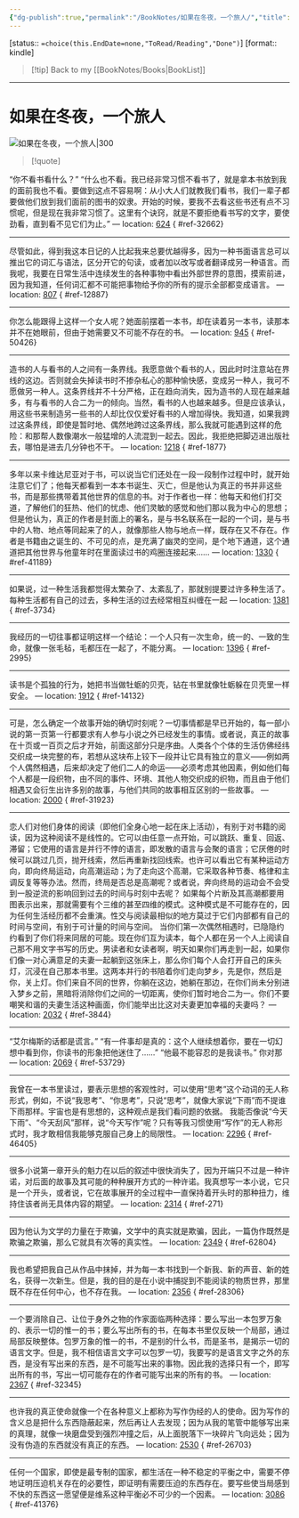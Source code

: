 ```yaml
---
{"dg-publish":true,"permalink":"/BookNotes/如果在冬夜，一个旅人/","title":"如果在冬夜，一个旅人","noteIcon":""}
---
```


[status:: `=choice(this.EndDate=none,"ToRead/Reading","Done")`]
[format:: kindle]

>[!tip] Back to my [[BookNotes/Books\|BookList]]

---
# 如果在冬夜，一个旅人

![如果在冬夜，一个旅人|300](https://img9.doubanio.com/view/subject/l/public/s8972090.jpg)

>[!quote]

“你不看书看什么？” “什么也不看。我已经非常习惯不看书了，就是拿本书放到我的面前我也不看。要做到这点不容易啊：从小大人们就教我们看书，我们一辈子都要做他们放到我们面前的图书的奴隶。开始的时候，要我不去看这些书还有点不习惯呢，但是现在我非常习惯了。这里有个诀窍，就是不要拒绝看书写的文字，要使劲看，直到看不见它们为止。” — location: [624]()
{ #ref-32662}


---
尽管如此，得到我这本日记的人比起我来总要优越得多，因为一种书面语言总可以推出它的词汇与语法，区分开它的句读，或者加以改写或者翻译成另一种语言。而我呢，我要在日常生活中连续发生的各种事物中看出外部世界的意图，摸索前进，因为我知道，任何词汇都不可能把事物给予你的所有的提示全部都变成语言。 — location: [807]()
{ #ref-12887}


---
你怎么能跟得上这样一个女人呢？她面前摆着一本书，却在读着另一本书，读那本并不在她眼前，但由于她需要又不可能不存在的书。 — location: [945]()
{ #ref-50426}


---
造书的人与看书的人之间有一条界线。我愿意做个看书的人，因此时时注意站在界线的这边。否则就会失掉读书时不掺杂私心的那种愉快感，变成另一种人，我可不愿做另一种人。这条界线并不十分严格，正在趋向消失，因为造书的人现在越来越多，有与看书的人合二为一的倾向。当然，看书的人也越来越多。但是应该承认，用这些书来制造另一些书的人却比仅仅爱好看书的人增加得快。我知道，如果我跨过这条界线，即使是暂时地、偶然地跨过这条界线，那么我就可能遇到这样的危险：和那帮人数像潮水一般猛增的人流混到一起去。因此，我拒绝把脚迈进出版社去，哪怕是进去几分钟也不干。 — location: [1218]()
{ #ref-1877}


---
多年以来卡维达尼亚对于书，可以说当它们还处在一段一段制作过程中时，就开始注意它们了；他每天都看到一本本书诞生、灭亡，但是他认为真正的书并非这些书，而是那些携带着其他世界的信息的书。对于作者也一样：他每天和他们打交道，了解他们的狂热、他们的忧虑、他们灵敏的感觉和他们那以我为中心的思想；但是他认为，真正的作者是封面上的署名，是与书名联系在一起的一个词，是与书中的人物、地点等同起来了的人，就像那些人物与地点一样，既存在又不存在。作者是书籍由之诞生的、不可见的点，是充满了幽灵的空间，是个地下通道，这个通道把其他世界与他童年时在里面读过书的鸡圈连接起来…… — location: [1330]()
{ #ref-41189}


---
如果说，过一种生活我都觉得太繁杂了、太紊乱了，那就别提要过许多种生活了。每种生活都有自己的过去，多种生活的过去经常相互纠缠在一起 — location: [1381]()
{ #ref-3734}


---
我经历的一切往事都证明这样一个结论：一个人只有一次生命，统一的、一致的生命，就像一张毛毡，毛都压在一起了，不能分离。 — location: [1396]()
{ #ref-2995}


---
读书是个孤独的行为，她把书当做牡蛎的贝壳，钻在书里就像牡蛎躲在贝壳里一样安全。 — location: [1912]()
{ #ref-14132}


---
可是，怎么确定一个故事开始的确切时刻呢？一切事情都是早已开始的，每一部小说的第一页第一行都要求有人参与小说之外已经发生的事情。或者说，真正的故事在十页或一百页之后才开始，前面这部分只是序曲。人类各个个体的生活仿佛经纬交织成一块完整的布，若想从这块布上铰下一段并让它具有独立的意义——例如两个人偶然相遇，后来却决定了他们二人的命运——必须考虑其他因素，例如他们每个人都是一段织物，由不同的事件、环境、其他人物交织成的织物，而且由于他们相遇又会衍生出许多别的故事，与他们共同的故事相互区别的一些故事。 — location: [2000]()
{ #ref-31923}


---
恋人们对他们身体的阅读（即他们全身心地一起在床上活动），有别于对书籍的阅读，因为这种阅读不是线性的。它可以由任意一点开始，可以跳跃、重复、回返、滞留；它使用的语言是并行不悖的语言，即发散的语言与会聚的语言；它厌倦的时候可以跳过几页，抛开线索，然后再重新找回线索。也许可以看出它有某种运动方向，即向终局运动，向高潮运动；为了走向这个高潮，它采取各种节奏、格律和主调反复等等办法。然而，终局是否总是高潮呢？或者说，奔向终局的运动会不会受到一股逆流的影响回到过去的时间与时刻中去呢？ 如果每个片断及其高潮都要用图表示出来，那就需要有个三维的甚至四维的模式。这种模式是不可能存在的，因为任何生活经历都不会重演。性交与阅读最相似的地方莫过于它们内部都有自己的时间与空间，有别于可计量的时间与空间。 当你们第一次偶然相遇时，已隐隐约约看到了你们将来同居的可能。现在你们互为读本，每个人都在另一个人上阅读自己那不用文字书写的历史。男读者和女读者啊，明天如果你们再走到一起，如果你们像一对心满意足的夫妻一起躺到这张床上，那么你们每个人会打开自己的床头灯，沉浸在自己那本书里。这两本并行的书陪着你们走向梦乡，先是你，然后是你，关上灯。你们来自不同的世界，你躺在这边，她躺在那边，在你们尚未分别进入梦乡之前，黑暗将消除你们之间的一切距离，使你们暂时地合二为一。你们不要嘲笑和谐的夫妻生活这种画面，你们能举出比这对夫妻更加幸福的夫妻吗？ — location: [2032]()
{ #ref-3844}


---
“艾尔梅斯的话都是谎言。” “有一件事却是真的：这个人继续想着你，要在一切幻想中看到你，你读书的形象把他迷住了……” “他最不能容忍的是我读书。” 你对那 — location: [2069]()
{ #ref-53729}


---
我曾在一本书里读过，要表示思想的客观性时，可以使用“思考”这个动词的无人称形式，例如，不说“我思考”、“你思考”，只说“思考”，就像大家说“下雨”而不提谁下雨那样。宇宙也是有思想的，这种观点是我们看问题的依据。 我能否像说“今天下雨”、“今天刮风”那样，说“今天写作”呢？只有等我习惯使用“写作”的无人称形式时，我才敢相信我能够克服自己身上的局限性。 — location: [2296]()
{ #ref-46405}


---
很多小说第一章开头的魁力在以后的叙述中很快消失了，因为开端只不过是一种许诺，对后面的故事及其可能的种种展开方式的一种许诺。我真想写一本小说，它只是一个开头，或者说，它在故事展开的全过程中一直保持着开头时的那种扭力，维持住该者尚无具体内容的期望。 — location: [2314]()
{ #ref-271}


---
因为他认为文学的力量在于欺骗，文学中的真实就是欺骗，因此，一篇伪作既然是欺骗之欺骗，那么它就具有次等的真实性。 — location: [2349]()
{ #ref-62804}


---
我也希望把我自己从作品中抹掉，并为每一本书找到一个新我、新的声音、新的姓名，获得一次新生。但是，我的目的是在小说中捕捉到不能阅读的物质世界，那里既不存在任何中心，也不存在我。 — location: [2356]()
{ #ref-28306}


---
一个要消除自己、让位于身外之物的作家面临两种选择：要么写出一本包罗万象的、表示一切的惟一的书；要么写出所有的书，在每本书里仅反映一个局部，通过局部反映整体。包罗万象的惟一的书，不是别的什么书，而是圣书，是揭示一切的语言文字。但是，我不相信语言文字可以包罗一切，我要写的是语言文字之外的东西，是没有写出来的东西，是不可能写出来的事物。因此我的选择只有一个，即写出所有的书，写出一切可能存在的作者可能写出来的所有的书。 — location: [2367]()
{ #ref-32345}


---
也许我的真正使命就像一个在各种意义上都称为写作伪经的人的使命。因为写作的含义总是把什么东西隐蔽起来，然后再让人去发现；因为从我的笔管中能够写出来的真理，就像一块磨盘受到强烈冲撞之后，从上面脱落下一块碎片飞向远处；因为没有伪造的东西就没有真正的东西。 — location: [2530]()
{ #ref-26703}


---
任何一个国家，即使是最专制的国家，都生活在一种不稳定的平衡之中，需要不停地证明压迫机关存在的必要性，即证明有需要压迫的东西存在。要写些使当局感到不快的东西这一愿望便是维系这种平衡必不可少的一个因素。 — location: [3086]()
{ #ref-41376}

